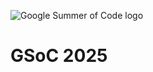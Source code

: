 ![Google Summer of Code logo](https://summerofcode.withgoogle.com/assets/media/logo.svg)
# GSoC 2025 
